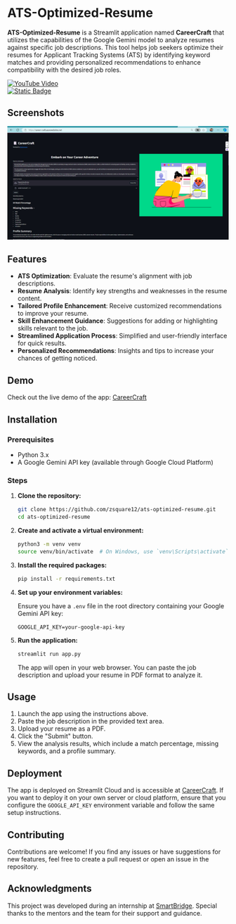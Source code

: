 # ATS-Optimized-Resume

**ATS-Optimized-Resume** is a Streamlit application named **CareerCraft** that utilizes the capabilities of the Google Gemini model to analyze resumes against specific job descriptions. This tool helps job seekers optimize their resumes for Applicant Tracking Systems (ATS) by identifying keyword matches and providing personalized recommendations to enhance compatibility with the desired job roles.


[![YouTube Video](https://img.shields.io/badge/YouTube-Video-red?style=for-the-badge&logo=youtube)](https://youtu.be/-C5RDNQNT1c?si=ywv73oXUJiBLDbwv) <br/>
[![Static Badge](https://img.shields.io/badge/📃use-CareerCraft-blue)](https://career-craft.azurewebsites.net) 



## Screenshots 
<img src="screenshots/ss1.png"/>


## Features

- **ATS Optimization**: Evaluate the resume's alignment with job descriptions.
- **Resume Analysis**: Identify key strengths and weaknesses in the resume content.
- **Tailored Profile Enhancement**: Receive customized recommendations to improve your resume.
- **Skill Enhancement Guidance**: Suggestions for adding or highlighting skills relevant to the job.
- **Streamlined Application Process**: Simplified and user-friendly interface for quick results.
- **Personalized Recommendations**: Insights and tips to increase your chances of getting noticed.

## Demo

Check out the live demo of the app: [CareerCraft](https://career-craft.azurewebsites.net/)

## Installation

### Prerequisites

- Python 3.x
- A Google Gemini API key (available through Google Cloud Platform)

### Steps

1. **Clone the repository:**

   ```bash
   git clone https://github.com/zsquare12/ats-optimized-resume.git
   cd ats-optimized-resume
   ```

2. **Create and activate a virtual environment:**

   ```bash
   python3 -m venv venv
   source venv/bin/activate  # On Windows, use `venv\Scripts\activate`
   ```

3. **Install the required packages:**

   ```bash
   pip install -r requirements.txt
   ```

4. **Set up your environment variables:**

   Ensure you have a `.env` file in the root directory containing your Google Gemini API key:

   ```env
   GOOGLE_API_KEY=your-google-api-key
   ```

5. **Run the application:**

   ```bash
   streamlit run app.py
   ```

   The app will open in your web browser. You can paste the job description and upload your resume in PDF format to analyze it.

## Usage

1. Launch the app using the instructions above.
2. Paste the job description in the provided text area.
3. Upload your resume as a PDF.
4. Click the "Submit" button.
5. View the analysis results, which include a match percentage, missing keywords, and a profile summary.

## Deployment

The app is deployed on Streamlit Cloud and is accessible at [CareerCraft](https://career-craft.streamlit.app/). If you want to deploy it on your own server or cloud platform, ensure that you configure the `GOOGLE_API_KEY` environment variable and follow the same setup instructions.

## Contributing

Contributions are welcome! If you find any issues or have suggestions for new features, feel free to create a pull request or open an issue in the repository.

## Acknowledgments

This project was developed during an internship at [SmartBridge](https://www.linkedin.com/company/smartbridge/mycompany/verification/). Special thanks to the mentors and the team for their support and guidance. 
